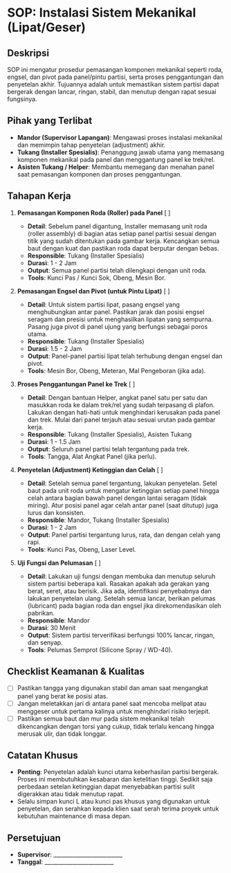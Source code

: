 # SOP: Instalasi Sistem Mekanikal (Lipat/Geser)

## Deskripsi
SOP ini mengatur prosedur pemasangan komponen mekanikal seperti roda, engsel, dan pivot pada panel/pintu partisi, serta proses penggantungan dan penyetelan akhir. Tujuannya adalah untuk memastikan sistem partisi dapat bergerak dengan lancar, ringan, stabil, dan menutup dengan rapat sesuai fungsinya.

## Pihak yang Terlibat
- **Mandor (Supervisor Lapangan)**: Mengawasi proses instalasi mekanikal dan memimpin tahap penyetelan (adjustment) akhir.
- **Tukang (Installer Spesialis)**: Penanggung jawab utama yang memasang komponen mekanikal pada panel dan menggantung panel ke trek/rel.
- **Asisten Tukang / Helper**: Membantu memegang dan menahan panel saat pemasangan komponen dan proses penggantungan.

## Tahapan Kerja
1. **Pemasangan Komponen Roda (Roller) pada Panel** [ ]
   - **Detail**: Sebelum panel digantung, Installer memasang unit roda (roller assembly) di bagian atas setiap panel partisi sesuai dengan titik yang sudah ditentukan pada gambar kerja. Kencangkan semua baut dengan kuat dan pastikan roda dapat berputar dengan bebas.
   - **Responsible**: Tukang (Installer Spesialis)
   - **Durasi**: 1 - 2 Jam
   - **Output**: Semua panel partisi telah dilengkapi dengan unit roda.
   - **Tools**: Kunci Pas / Kunci Sok, Obeng, Mesin Bor.

2. **Pemasangan Engsel dan Pivot (untuk Pintu Lipat)** [ ]
   - **Detail**: Untuk sistem partisi lipat, pasang engsel yang menghubungkan antar panel. Pastikan jarak dan posisi engsel seragam dan presisi untuk menghasilkan lipatan yang sempurna. Pasang juga pivot di panel ujung yang berfungsi sebagai poros utama.
   - **Responsible**: Tukang (Installer Spesialis)
   - **Durasi**: 1.5 - 2 Jam
   - **Output**: Panel-panel partisi lipat telah terhubung dengan engsel dan pivot.
   - **Tools**: Mesin Bor, Obeng, Meteran, Mal Pengeboran (jika ada).

3. **Proses Penggantungan Panel ke Trek** [ ]
   - **Detail**: Dengan bantuan Helper, angkat panel satu per satu dan masukkan roda ke dalam trek/rel yang sudah terpasang di plafon. Lakukan dengan hati-hati untuk menghindari kerusakan pada panel dan trek. Mulai dari panel terjauh atau sesuai urutan pada gambar kerja.
   - **Responsible**: Tukang (Installer Spesialis), Asisten Tukang
   - **Durasi**: 1 - 1.5 Jam
   - **Output**: Seluruh panel partisi telah tergantung pada trek.
   - **Tools**: Tangga, Alat Angkat Panel (jika perlu).

4. **Penyetelan (Adjustment) Ketinggian dan Celah** [ ]
   - **Detail**: Setelah semua panel tergantung, lakukan penyetelan. Setel baut pada unit roda untuk mengatur ketinggian setiap panel hingga celah antara bagian bawah panel dengan lantai seragam (tidak miring). Atur posisi panel agar celah antar panel (saat ditutup) juga lurus dan konsisten.
   - **Responsible**: Mandor, Tukang (Installer Spesialis)
   - **Durasi**: 1 - 2 Jam
   - **Output**: Panel partisi tergantung lurus, rata, dan dengan celah yang rapi.
   - **Tools**: Kunci Pas, Obeng, Laser Level.

5. **Uji Fungsi dan Pelumasan** [ ]
   - **Detail**: Lakukan uji fungsi dengan membuka dan menutup seluruh sistem partisi beberapa kali. Rasakan apakah ada gerakan yang berat, seret, atau berisik. Jika ada, identifikasi penyebabnya dan lakukan penyetelan ulang. Setelah semua lancar, berikan pelumas (lubricant) pada bagian roda dan engsel jika direkomendasikan oleh pabrikan.
   - **Responsible**: Mandor
   - **Durasi**: 30 Menit
   - **Output**: Sistem partisi terverifikasi berfungsi 100% lancar, ringan, dan senyap.
   - **Tools**: Pelumas Semprot (Silicone Spray / WD-40).

## Checklist Keamanan & Kualitas
- [ ] Pastikan tangga yang digunakan stabil dan aman saat mengangkat panel yang berat ke posisi atas.
- [ ] Jangan meletakkan jari di antara panel saat mencoba melipat atau menggeser untuk pertama kalinya untuk menghindari risiko terjepit.
- [ ] Pastikan semua baut dan mur pada sistem mekanikal telah dikencangkan dengan torsi yang cukup, tidak terlalu kencang hingga merusak ulir, dan tidak longgar.

## Catatan Khusus
- **Penting**: Penyetelan adalah kunci utama keberhasilan partisi bergerak. Proses ini membutuhkan kesabaran dan ketelitian tinggi. Sedikit saja perbedaan setelan ketinggian dapat menyebabkan partisi sulit digerakkan atau tidak menutup rapat.
- Selalu simpan kunci L atau kunci pas khusus yang digunakan untuk penyetelan, dan serahkan kepada klien saat serah terima proyek untuk kebutuhan maintenance di masa depan.

## Persetujuan
- **Supervisor**: _________________________
- **Tanggal**: _________________________
